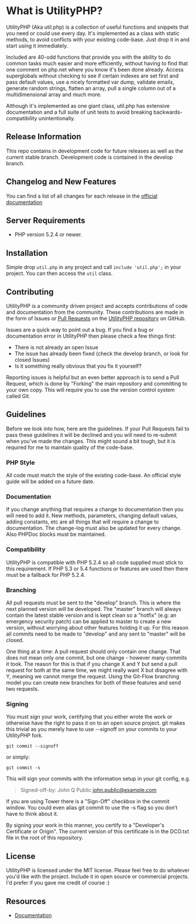 # What is UtilityPHP? #

UtilityPHP (Aka util.php) is a collection of useful functions and snippets that
you need or could use every day. It's implemented as a class with static
methods, to avoid conflicts with your existing code-base. Just drop it in and
start using it immediately.

Included are 40-odd functions that provide you with the ability to do common
tasks much easier and more efficiently, without having to find that one comment
on php.net where you know it's been done already. Access superglobals without
checking to see if certain indexes are set first and pass default values, use a
nicely formatted var dump, validate emails, generate random strings, flatten an
array, pull a single column out of a multidimensional array and much more.

Although it's implemented as one giant class, util.php has extensive
documentation and a full suite of unit tests to avoid breaking
backwards-compatibility unintentionally.

## Release Information

This repo contains in development code for future releases as well as the
current stable branch. Development code is contained in the develop branch.

## Changelog and New Features

You can find a list of all changes for each release in the
[official documentation](http://google.ca/)

## Server Requirements

* PHP version 5.2.4 or newer.

## Installation

Simple drop `util.php` in any project and call `include 'util.php';` in your
project. You can then access the `util` class.

## Contributing

UtilityPHP is a community driven project and accepts contributions of code and
documentation from the community. These contributions are made in the form of
Issues or [Pull Requests](http://help.github.com/send-pull-requests/) on the
[UtilityPHP repository](https://github.com/brandonwamboldt/utilphp) on GitHub.

Issues are a quick way to point out a bug. If you find a bug or documentation
error in UtilityPHP then please check a few things first:

* There is not already an open Issue
* The issue has already been fixed (check the develop branch, or look for closed Issues)
* Is it something really obvious that you fix it yourself?

Reporting issues is helpful but an even better approach is to send a Pull
Request, which is done by "Forking" the main repository and committing to your
own copy. This will require you to use the version control system called Git.

## Guidelines

Before we look into how, here are the guidelines. If your Pull Requests fail to
pass these guidelines it will be declined and you will need to re-submit when
you’ve made the changes. This might sound a bit tough, but it is required for
me to maintain quality of the code-base.

### PHP Style

All code must match the style of the existing code-base. An official style
guide will be added on a future date.

### Documentation

If you change anything that requires a change to documentation then you will
need to add it. New methods, parameters, changing default values, adding
constants, etc are all things that will require a change to documentation. The
change-log must also be updated for every change. Also PHPDoc blocks must be
maintained.

### Compatibility

UtilityPHP is compatible with PHP 5.2.4 so all code supplied must stick to this
requirement. If PHP 5.3 or 5.4 functions or features are used then there must
be a fallback for PHP 5.2.4.

### Branching

All pull requests must be sent to the "develop" branch. This is where the next
planned version will be developed. The "master" branch will always contain the
latest stable version and is kept clean so a "hotfix" (e.g: an emergency
security patch) can be applied to master to create a new version, without
worrying about other features holding it up. For this reason all commits need
to be made to "develop" and any sent to "master" will be closed.

One thing at a time: A pull request should only contain one change. That does
not mean only one commit, but one change - however many commits it took. The
reason for this is that if you change X and Y but send a pull request for both
at the same time, we might really want X but disagree with Y, meaning we cannot
merge the request. Using the Git-Flow branching model you can create new
branches for both of these features and send two requests.

### Signing

You must sign your work, certifying that you either wrote the work or otherwise
have the right to pass it on to an open source project. git makes this trivial
as you merely have to use --signoff on your commits to your UtilityPHP fork.

```
git commit --signoff
```

or simply:

```
git commit -s
```

This will sign your commits with the information setup in your git config, e.g.

> Signed-off-by: John Q Public <john.public@example.com>

If you are using Tower there is a "Sign-Off" checkbox in the commit window. You
could even alias git commit to use the -s flag so you don’t have to think about
it.

By signing your work in this manner, you certify to a "Developer's Certificate
or Origin". The current version of this certificate is in the DCO.txt file in
the root of this repository.

## License

UtilityPHP is licensed under the MIT license. Please feel free to do whatever
you'd like with the project. Include it in open source or commercial projects.
I'd prefer if you gave me credit of course :)

## Resources

* [Documentation]()
